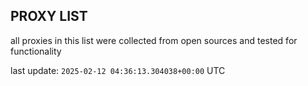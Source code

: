 ## PROXY LIST

all proxies in this list were collected from open sources and tested for functionality

last update: `2025-02-12 04:36:13.304038+00:00` UTC